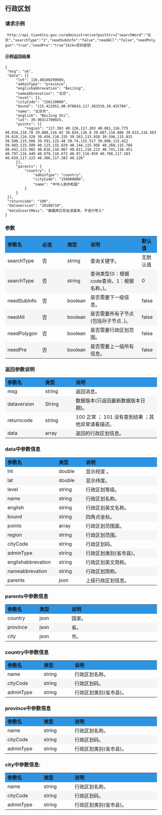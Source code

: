 ## 行政区划

### 请求示例

` http://api.tianditu.gov.cn/administrative?postStr={"searchWord":"北京","searchType":"1","needSubInfo":"false","needAll":"false","needPolygon":"true","needPre":"true"}&tk=您的密钥`

#### 示例返回结果

    {
     "msg": "ok",
     "data": [{
         "lnt": 116.40100299989,
         "adminType": "province",
         "englishabbrevation": "BeiJing",
         "nameabbrevation": "北京",
         "level": 11,
         "cityCode": "156110000",
         "bound": "115.422051,40.978643,117.383319,39.455766",
         "name": "北京市",
         "english": "BeiJing Shi",
         "lat": 39.90311700025,
         "points": [{
             "region": "117.383 40.226,117.203 40.081,116.775 40.034,116.78 39.888,116.92 39.834,116.9 39.687,116.806 39.615,116.563 39.619,116.328 39.456,116.235 39.563,115.918 39.596,115.815 39.508,115.566 39.591,115.48 39.74,115.517 39.898,115.422 39.983,115.589 40.115,115.829 40.144,115.956 40.268,115.766 40.442,115.902 40.616,116.067 40.611,116.213 40.741,116.451 40.797,116.449 40.979,116.672 40.97,116.959 40.708,117.283 40.659,117.223 40.386,117.383 40.226"
         }],
         "parents": {
             "country": {
                 "adminType": "country",
                 "cityCode": "156000000",
                 "name": "中华人民共和国"
             }
         }
     }],
     "returncode": "100",
     "dataversion": "20180719",
     "dataInsertMess": "数据库已存在该版本，不进行导入"
    }
 


### 参数

 <table width="100%" border="0" cellspacing="0" cellpadding="0" class="search_table">
            <tr class="sertr_line1">
                <td width="12%" bgcolor="#2d94e4"><strong>参数名</strong></td>
                <td width="20%" bgcolor="#2d94e4"><strong>必选</strong></td>
                <td width="15%" bgcolor="#2d94e4"><strong>类型</strong></td>
                <td width="41%" bgcolor="#2d94e4"><strong>说明</strong></td>
                <td width="12%" bgcolor="#2d94e4"><strong>默认值</strong></td>
            </tr>
            <tr>
                <td>searchType</td>
                <td>否</td>
                <td>string</td>
                <td>查询关键字。</td>
                <td>无默认值</td>
            </tr>
            <tr>
                <td bgcolor="#f5f5f5">searchType</td>
                <td bgcolor="#f5f5f5">否</td>
                <td bgcolor="#f5f5f5">string</td>
                <td bgcolor="#f5f5f5">查询类型(0：根据code查询，1：根据名称。)。</td>
                <td bgcolor="#f5f5f5">0</td>
            </tr>
            <tr>
                <td>needSubInfo</td>
                <td>否</td>
                <td>boolean</td>
                <td>是否需要下一级信息。</td>
                <td>false</td>
            </tr>
            <tr>
                <td bgcolor="#f5f5f5">needAll</td>
                <td bgcolor="#f5f5f5">否</td>
                <td bgcolor="#f5f5f5">boolean</td>
                <td bgcolor="#f5f5f5">是否需要所有子节点(包括孙子节点..)。</td>
                <td bgcolor="#f5f5f5">false</td>
            </tr>
            <tr>
                <td>needPolygon</td>
                <td>否</td>
                <td>boolean</td>
                <td>是否需要行政区划范围。</td>
                <td>false</td>
            </tr>
            <tr>
                <td bgcolor="#f5f5f5">needPre</td>
                <td bgcolor="#f5f5f5">否</td>
                <td bgcolor="#f5f5f5">boolean</td>
                <td bgcolor="#f5f5f5">是否需要上一级所有信息。</td>
                <td bgcolor="#f5f5f5">false</td>
            </tr>
        </table>
        
        
### 返回参数说明

 <table width="100%" border="0" cellspacing="0" cellpadding="0" class="search_table">
    <tr class="sertr_line1">
        <td width="12%" bgcolor="#2d94e4"><strong>参数名</strong></td>
        <td width="15%" bgcolor="#2d94e4"><strong>类型</strong></td>
        <td width="41%" bgcolor="#2d94e4"><strong>说明</strong></td>  
    </tr>
    <tr>
        <td>msg</td>
        <td>string</td>
        <td>返回消息。</td>
    </tr>
    <tr>
        <td bgcolor="#f5f5f5">dataversion</td>
        <td bgcolor="#f5f5f5">String</td>
        <td bgcolor="#f5f5f5">数据版本(只返回最新数据版本日期)。</td>
    </tr>
    <tr>
        <td>returncode</td>
        <td>string</td>
        <td>100 正常 ； 101 没有查到结果 ；其他异常请看描述。</td>
    </tr>
<tr>
    <td bgcolor="#f5f5f5">data</td>
    <td bgcolor="#f5f5f5">array</td>
    <td bgcolor="#f5f5f5">返回的行政区划信息。</td>
</tr>
</table>   

### data中参数信息

<table width="100%" border="0" cellspacing="0" cellpadding="0" class="search_table">
<tr class="sertr_line1">
    <td width="12%" bgcolor="#2d94e4"><strong>参数名</strong></td>
    <td width="15%" bgcolor="#2d94e4"><strong>类型</strong></td>
    <td width="41%" bgcolor="#2d94e4"><strong>说明</strong></td>
</tr>
<tr>
    <td>lnt</td>
    <td>double</td>
    <td>显示经度 。</td>
</tr>
<tr>
    <td bgcolor="#f5f5f5">lat</td>
    <td bgcolor="#f5f5f5">double</td>
    <td bgcolor="#f5f5f5">显示纬度。</td>
</tr>
 <tr>
    <td>level</td>
    <td>string</td>
    <td>行政区划等级。</td>
</tr>
<tr>
    <td bgcolor="#f5f5f5">name</td>
    <td bgcolor="#f5f5f5">string</td>
    <td bgcolor="#f5f5f5">行政区划名称。</td>
</tr>
     <tr>
    <td>english</td>
    <td>string</td>
    <td>行政区划英文名称。</td>
</tr>
<tr>
    <td bgcolor="#f5f5f5">bound</td>
    <td bgcolor="#f5f5f5">string</td>
    <td bgcolor="#f5f5f5">四角点坐标。</td>
</tr>
 <tr>
    <td>points</td>
    <td>array</td>
    <td>行政区划范围面。</td>
</tr>
<tr>
    <td bgcolor="#f5f5f5">region</td>
    <td bgcolor="#f5f5f5">string</td>
    <td bgcolor="#f5f5f5">行政区划范围。</td>
</tr>
  <tr>
    <td>cityCode</td>
    <td>string</td>
    <td>行政区划码。</td>
</tr>
<tr>
    <td bgcolor="#f5f5f5">adminType</td>
    <td bgcolor="#f5f5f5">string</td>
    <td bgcolor="#f5f5f5">行政区划类别(省市县)。</td>
</tr>
<tr>
    <td>englishabbrevation</td>
    <td>string</td>
    <td>行政区划英文简称。</td>
</tr>
<tr>
    <td bgcolor="#f5f5f5">nameabbrevation</td>
    <td bgcolor="#f5f5f5">string</td>
    <td bgcolor="#f5f5f5">行政区划简称。</td>
</tr>
   <tr>
    <td>parents</td>
    <td>json</td>
    <td>上级行政区划信息。</td>
</tr>
</table>

### parents中参数信息

<table width="100%" border="0" cellspacing="0" cellpadding="0" class="search_table">
            <tr class="sertr_line1">
                <td width="12%" bgcolor="#2d94e4"><strong>参数名</strong></td>
                <td width="15%" bgcolor="#2d94e4"><strong>类型</strong></td>
                <td width="41%" bgcolor="#2d94e4"><strong>说明</strong></td>
             
</tr>
<tr>
    <td>country</td>
    <td>json</td>
    <td>国家。</td>
</tr>
<tr>
    <td bgcolor="#f5f5f5">province</td>
    <td bgcolor="#f5f5f5">json</td>
    <td bgcolor="#f5f5f5">省。</td>
</tr>
  <tr>
    <td>city</td>
    <td>json</td>
    <td>市。</td>
</tr>
</table>

### country中参数信息

<table width="100%" border="0" cellspacing="0" cellpadding="0" class="search_table">
            <tr class="sertr_line1">
                <td width="12%" bgcolor="#2d94e4"><strong>参数名</strong></td>
                <td width="15%" bgcolor="#2d94e4"><strong>类型</strong></td>
                <td width="41%" bgcolor="#2d94e4"><strong>说明</strong></td>
</tr>
<tr>
    <td>name</td>
    <td>string</td>
    <td>行政区划名称。</td>
</tr>
<tr>
    <td bgcolor="#f5f5f5">cityCode</td>
    <td bgcolor="#f5f5f5">string</td>
    <td bgcolor="#f5f5f5">行政区划码。 </td>
</tr>
  <tr>
    <td>adminType</td>
    <td>string</td>
    <td>行政区划类别(省市县)。</td>
</tr>
</table>

### province中参数信息

<table width="100%" border="0" cellspacing="0" cellpadding="0" class="search_table">
            <tr class="sertr_line1">
                <td width="12%" bgcolor="#2d94e4"><strong>参数名</strong></td>
                <td width="15%" bgcolor="#2d94e4"><strong>类型</strong></td>
                <td width="41%" bgcolor="#2d94e4"><strong>说明</strong></td>
             
</tr>
<tr>
    <td>name</td>
    <td>string</td>
    <td>行政区划名称。</td>
</tr>
<tr>
    <td bgcolor="#f5f5f5">cityCode</td>
    <td bgcolor="#f5f5f5">string</td>
    <td bgcolor="#f5f5f5">行政区划码。</td>
</tr>
  <tr>
    <td>adminType</td>
    <td>string</td>
    <td>行政区划类别(省市县)。</td>
</tr>
</table>

### city中参数信息:

 <table width="100%" border="0" cellspacing="0" cellpadding="0" class="search_table">
            <tr class="sertr_line1">
                <td width="12%" bgcolor="#2d94e4"><strong>参数名</strong></td>
                <td width="15%" bgcolor="#2d94e4"><strong>类型</strong></td>
                <td width="41%" bgcolor="#2d94e4"><strong>说明</strong></td>    
</tr>
<tr>
    <td>name</td>
    <td>string</td>
    <td>行政区划名称。</td>
</tr>
<tr>
    <td bgcolor="#f5f5f5">cityCode</td>
    <td bgcolor="#f5f5f5">string</td>
    <td bgcolor="#f5f5f5">行政区划码。</td>
</tr>
  <tr>
    <td>adminType</td>
    <td>string</td>
    <td>行政区划类别(省市县)。</td>
</tr>
</table>
